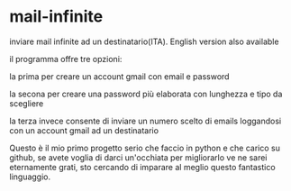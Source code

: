 # mail-infinite
inviare mail infinite ad un destinatario(ITA). English version also available




il programma offre tre opzioni: 

la prima per creare un account gmail con email e password 

la secona per creare una password più elaborata con lunghezza e tipo da scegliere
                                
la terza invece consente di inviare un numero scelto di emails loggandosi con un account gmail ad un                                       destinatario


Questo è il mio primo progetto serio che faccio in python e che carico su github, se avete voglia di darci un'occhiata per migliorarlo ve ne sarei eternamente grati, sto cercando di imparare al meglio questo fantastico linguaggio.              
